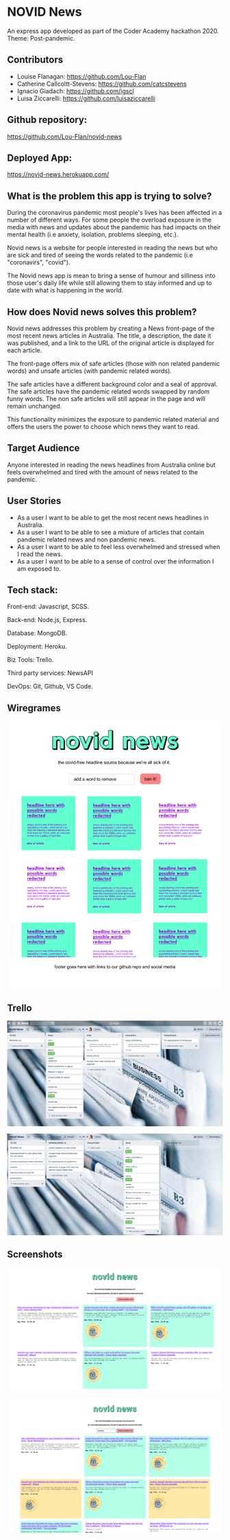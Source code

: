 
# NOVID News

An express app developed as part of the Coder Academy hackathon 2020. Theme: Post-pandemic.

## Contributors

- Louise Flanagan: https://github.com/Lou-Flan
- Catherine Callcoltt-Stevens: https://github.com/catcstevens 
- Ignacio Giadach: https://github.com/igscl
- Luisa Ziccarelli: https://github.com/luisaziccarelli 

## Github repository: 

https://github.com/Lou-Flan/novid-news 


## Deployed App: 

https://novid-news.herokuapp.com/

## What is the problem this app is trying to solve?

During the coronavirus pandemic most people's lives has been affected in a number of different ways. For some people the overload exposure in the media with news and updates about the pandemic has had impacts on their mental health (i.e anxiety, isolation, problems sleeping, etc.). 

Novid news is a website for people interested in reading the news but who are sick and tired of seeing the words related to the pandemic (i.e "coronavirs", "covid"). 

The Novid news app is mean to bring a sense of humour and silliness into those user's daily life while still allowing them to stay informed and up to date with what is happening in the world.

## How does Novid news solves this problem? 

Novid news addresses this problem by creating a News front-page of the most recent news articles in Australia. The title, a description, the date it was published, and a link to the URL of the original article is displayed for each article. 

The front-page offers mix of safe articles (those with non related pandemic words) and unsafe articles (with pandemic related words). 

The safe articles have a different background color and a seal of approval. The safe articles have the pandemic related words swapped by random funny words. The non safe articles will still appear in the page and will remain unchanged. 

This functionality minimizes the exposure to pandemic related material and offers the users the power to choose which news they want to read. 

## Target Audience

Anyone interested in reading the news headlines from Australia online but feels overwhelmed and tired with the amount of news related to the pandemic. 

## User Stories 

 - As  a user I want to be able to get the most recent news headlines in Australia.
 - As a user I want to be able to see a mixture of articles that contain pandemic related news and non pandemic news.
 - As a user I want to be able to feel less overwhelmed and stressed when I read the news.
 - As a user I want to be able to a sense of control over the information I am exposed to.


## Tech stack:
Front-end: Javascript, SCSS.

Back-end: Node.js, Express.

Database: MongoDB.

Deployment: Heroku.

Biz Tools: Trello.

Third party services: NewsAPI

DevOps: Git, Github, VS Code.

## Wiregrames

![](novid.jpg)


## Trello

![trello screenshot](screenshots/screenshot_trello1.png)


![trello screenshot](screenshots/screenshot_trello2.png)


## Screenshots 

![screenshot website](screenshots/screenshot_page1.png)

![screenshot website](screenshots/screenshot_page2.png)